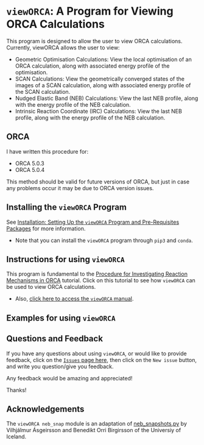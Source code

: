 # ``viewORCA``: A Program for Viewing ORCA Calculations

This program is designed to allow the user to view ORCA calculations. Currently, viewORCA allows the user to view:

* Geometric Optimisation Calculations: View the local optimisation of an ORCA calculation, along with associated energy profile of the optimisation. 
* SCAN Calculations: View the geometrically converged states of the images of a SCAN calculation, along with associated energy profile of the SCAN calculation. 
* Nudged Elastic Band (NEB) Calculations: View the last NEB profile, along with the energy profile of the NEB calculation.
* Intrinsic Reaction Coordinate (IRC) Calculations: View the last NEB profile, along with the energy profile of the NEB calculation.


## ORCA

I have written this procedure for: 

* ORCA 5.0.3
* ORCA 5.0.4

This method should be valid for future versions of ORCA, but just in case any problems occur it may be due to ORCA version issues. 


## Installing the ``viewORCA`` Program

See [Installation: Setting Up the ``viewORCA`` Program and Pre-Requisites Packages](https://geoffreyweal.github.io/viewORCA/Installation.html) for more information. 

* Note that you can install the ``viewORCA`` program through ``pip3`` and ``conda``. 


## Instructions for using ``viewORCA``

This program is fundamental to the [Procedure for Investigating Reaction Mechanisms in ORCA](https://geoffreyweal.github.io/ORCA_Mechanism_Procedure) tutorial. Click on this tutorial to see how ``viewORCA`` can be used to view ORCA calculations. 

* Also, [click here to access the ``viewORCA`` manual](https://geoffreyweal.github.io/viewORCA/viewORCA_Manual).


## Examples for using ``viewORCA``




## Questions and Feedback

If you have any questions about using ``viewORCA``, or would like to provide feedback, click on the [``Issues`` page here](https://github.com/geoffreyweal/viewORCA/issues), then click on the ``New issue`` button, and write you question/give you feedback. 

Any feedback would be amazing and appreciated! 

Thanks!


## Acknowledgements

The ``viewORCA neb_snap`` module is an adaptation of [neb_snapshots.py](https://github.com/via9a/neb_visualize.py) by Vilhjálmur Ásgeirsson and Benedikt Orri Birgirsson of the Universiy of Iceland. 

